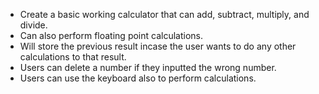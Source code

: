 <ul>
  <li>Create a basic working calculator that can add, subtract, multiply, and divide.</li>
  <li>Can also perform floating point calculations.</li>
  <li>Will store the previous result incase the user wants to do any other calculations to that result.</li>
  <li>Users can delete a number if they inputted the wrong number.</li>
  <li>Users can use the keyboard also to perform calculations.</li>
</ul>
